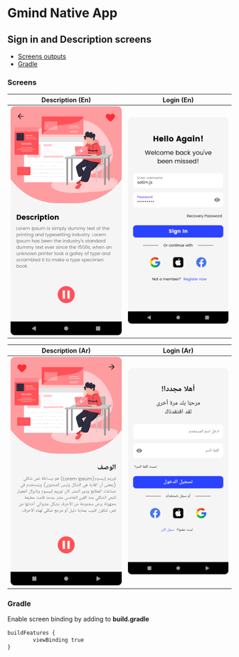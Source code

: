 # **Gmind Native App**

## **Sign in and Description screens**
- [Screens outputs](#screens)
- [Gradle](#gradle)

### **Screens**
| Description (En) | Login (En) |
|:----------------:|:----------:|
| ![Description](Screens/decription02.png) | ![Login](Screens/login01.png) |

| Description (Ar) | Login (Ar) |
|:----------------:|:----------:|
| ![Description](Screens/decription01ar.png) | ![Login](Screens/login01ar.png) |

### **Gradle**
Enable screen binding by adding to **build.gradle**
```
buildFeatures {
        viewBinding true
}
``` 